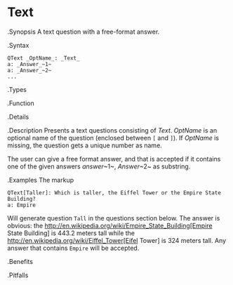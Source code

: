 # Text

.Synopsis
A text question with a free-format answer.

.Syntax
```
QText _OptName_: _Text_
a: _Answer_~1~
a: _Answer_~2~
...
```

.Types

.Function

.Details

.Description
Presents a text questions consisting of _Text_.
_OptName_ is an optional name of the question (enclosed between `[` and `]`).
If _OptName_ is missing, the question gets a unique number as name.

The user can give a free format answer, and that is accepted if it contains one of the given answers _answer_~1~, _Answer_~2~ as substring.

.Examples
The markup
```rascal
QText[Taller]: Which is taller, the Eiffel Tower or the Empire State Building?
a: Empire
```
Will generate question `Tall` in the questions section below.
The answer is obvious: the http://en.wikipedia.org/wiki/Empire_State_Building[Empire State Building] is 443.2 meters tall while the http://en.wikipedia.org/wiki/Eiffel_Tower[Eifel Tower] is 324 meters tall.
Any answer that contains `Empire` will be accepted.

.Benefits

.Pitfalls

